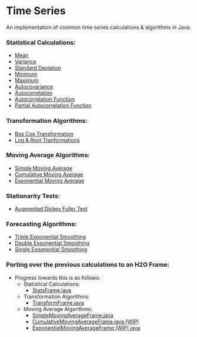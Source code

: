# Time Series

An implementation of common time series calculations & algorithms in Java.

### Statistical Calculations:
- [Mean](https://github.com/navdeep-G/timeseries-java/blob/master/src/main/java/util/Stats.java#L11)
- [Variance](https://github.com/navdeep-G/timeseries-java/blob/master/src/main/java/util/Stats.java#L23)
- [Standard Deviation](https://github.com/navdeep-G/timeseries-java/blob/master/src/main/java/util/Stats.java#L37)
- [Minimum](https://github.com/navdeep-G/timeseries-java/blob/master/src/main/java/util/Stats.java#L49)
- [Maximum](https://github.com/navdeep-G/timeseries-java/blob/master/src/main/java/util/Stats.java#L54)
- [Autocovariance](https://github.com/navdeep-G/timeseries-java/blob/master/src/main/java/util/Stats.java#L59) 
- [Autocorrelation](https://github.com/navdeep-G/timeseries-java/blob/master/src/main/java/util/Stats.java#L76)
- [Autocorrelation Function](https://github.com/navdeep-G/timeseries-java/blob/master/src/main/java/util/Stats.java#L83)
- [Partial Autocorrelation Function](https://github.com/navdeep-G/timeseries-java/blob/master/src/main/java/util/Stats.java#L94)

### Transformation Algorithms:
- [Box Cox Transformation](https://github.com/navdeep-G/timeseries-java/blob/master/src/main/java/transform/BoxCox.java)
- [Log & Root Tranformations](https://github.com/navdeep-G/timeseries-java/blob/master/src/main/java/transform/Transform.java)

### Moving Average Algorithms:
- [Simple Moving Average](https://github.com/navdeep-G/timeseries-java/blob/master/src/main/java/movingaverage/SimpleMovingAverage.java)
- [Cumulative Moving Average](https://github.com/navdeep-G/timeseries-java/blob/master/src/main/java/movingaverage/CumulativeMovingAverage.java)
- [Exponential Moving Average](https://github.com/navdeep-G/timeseries-java/blob/master/src/main/java/movingaverage/ExponentialMovingAverage.java)

### Stationarity Tests:
- [Augmented Dickey Fuller Test](https://github.com/navdeep-G/timeseries-java/blob/master/src/main/java/tests/AugmentedDickeyFuller.java) 

### Forecasting Algorithms:
- [Triple Exponential Smoothing](https://github.com/navdeep-G/timeseries-java/blob/master/src/main/java/algos/TripleExpSmoothing.java)
- [Double Exponential Smoothing](https://github.com/navdeep-G/timeseries-java/blob/master/src/main/java/algos/DoubleExpSmoothing.java)
- [Single Exponential Smoothing](https://github.com/navdeep-G/timeseries-java/blob/master/src/main/java/algos/SingleExpSmoothing.java)

### Porting over the previous calculations to an H2O Frame:
- Progress towards this is as follows:
  - Statistical Calculations:
    - [StatsFrame.java](https://github.com/navdeep-G/timeseries-java/blob/master/src/main/java/util/StatsFrame.java)
  - Transformation Algorithms: 
    - [TransformFrame.java](https://github.com/navdeep-G/timeseries-java/blob/master/src/main/java/transform/TransformFrame.java)
  - Moving Average Algorithms:
    - [SimpleMovingAverageFrame.java](https://github.com/navdeep-G/timeseries-java/blob/master/src/main/java/movingaverage/SimpleMovingAverageFrame.java) 
    - [CumulativeMovingAverageFrame.java (WIP)](https://github.com/navdeep-G/timeseries-java/blob/master/src/main/java/movingaverage/CumulativeMovingAverageFrame.java)
    - [ExponentialMovingAverageFrame (WIP).java](https://github.com/navdeep-G/timeseries-java/blob/master/src/main/java/movingaverage/ExponentialMovingAverageFrame.java)
